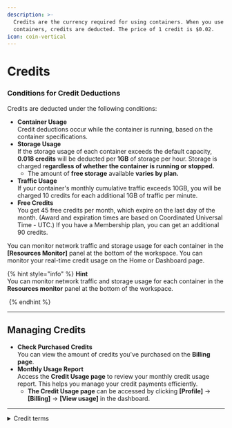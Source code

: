 ```yaml
---
description: >-
  Credits are the currency required for using containers. When you use
  containers, credits are deducted. The price of 1 credit is $0.02.
icon: coin-vertical
---
```


# Credits

### **Conditions for Credit Deductions**

Credits are deducted under the following conditions:

* **Container Usage**\
  Credit deductions occur while the container is running, based on the container specifications.
* **Storage Usage**\
  If the storage usage of each container exceeds the default capacity, **0.018 credits** will be deducted per **1GB** of storage per hour. Storage is charged r**egardless of whether the container is running or stopped.**&#x20;
  * The amount of **free storage** available **varies by plan.**
* **Traffic Usage**\
  If your container's monthly cumulative traffic exceeds 10GB, you will be charged 10 credits for each additional 1GB of traffic per minute.&#x20;
* **Free Credits**\
  You get 45 free credits per month, which expire on the last day of the month. (Award and expiration times are based on Coordinated Universal Time - UTC.) If you have a Membership plan, you can get an additional 90 credits.

You can monitor network traffic and storage usage for each container in the **\[Resources Monitor]** panel at the bottom of the workspace. You can monitor your real-time credit usage on the Home or Dashboard page.

{% hint style="info" %}
**Hint**\
You can monitor network traffic and storage usage for each container in the **Resources monitor** panel at the bottom of the workspace.

<img src="../../.gitbook/assets/스크린샷 2025-02-24 오후 1.07.38.png" alt="" data-size="original">
{% endhint %}

***

## Managing Credits

* **Check Purchased Credits**\
  You can view the amount of credits you've purchased on the **Billing page**.&#x20;
* **Monthly Usage Report**\
  Access the **Credit Usage page** to review your monthly credit usage report. This helps you manage your credit payments efficiently.&#x20;
  * **The Credit Usage page** can be accessed by clicking **\[Profile]** → **\[Billing]** → **\[View usage]** in the dashboard.

***

<details>

<summary>Credit terms</summary>



* This policy constitutes part of the[ Arkain](https://accounts.goorm.io/terms) Terms of Service, and any matters not specified in this policy shall be governed by the terms and conditions of the Arkain Terms of Service.

- By paying for Arkain credits, you are deemed to have agreed to the paid service agreement.

* Members may withdraw their subscription within 7 days from the date of subscription. However, if the contents of the contract are different from the contents displayed or advertised by the company or if the contents of the contract are different from the contents of the contract, the subscription may be withdrawn within 1 month from the date of subscription or within 14 days from the date on which the fact was known or could have been known.

- Arkain may provide credits to members based on promotions or members’ activity history, and the conditions and details of credit provision will be announced separately through Arkain.

* If a member’s service is restricted or the member withdraws due to the member’s fault, the remaining credits will be forfeited and the member cannot claim repayment or compensation for the forfeited credits. However, if the member’s service restriction is lifted, the credits will not be forfeited.

- Arkain may change the price of credits at any time and will not compensate members for any loss caused by the changed price.

</details>
